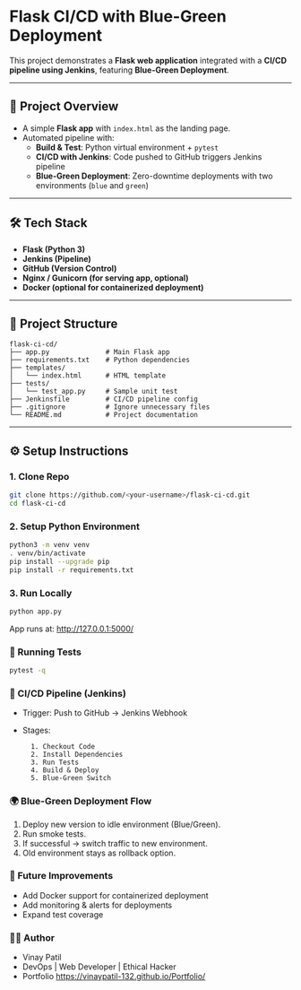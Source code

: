 # Flask CI/CD with Blue-Green Deployment

This project demonstrates a **Flask web application** integrated with a **CI/CD pipeline using Jenkins**, featuring **Blue-Green Deployment**.

---

## 🚀 Project Overview
- A simple **Flask app** with `index.html` as the landing page.
- Automated pipeline with:
  - **Build & Test**: Python virtual environment + `pytest`
  - **CI/CD with Jenkins**: Code pushed to GitHub triggers Jenkins pipeline
  - **Blue-Green Deployment**: Zero-downtime deployments with two environments (`blue` and `green`)

---

## 🛠️ Tech Stack
- **Flask (Python 3)**
- **Jenkins (Pipeline)**  
- **GitHub (Version Control)**
- **Nginx / Gunicorn (for serving app, optional)**
- **Docker (optional for containerized deployment)**

---

## 📂 Project Structure
```
flask-ci-cd/
├── app.py              # Main Flask app
├── requirements.txt    # Python dependencies
├── templates/
│   └── index.html      # HTML template
├── tests/
│   └── test_app.py     # Sample unit test
├── Jenkinsfile         # CI/CD pipeline config
├── .gitignore          # Ignore unnecessary files
└── README.md           # Project documentation
```


---

## ⚙️ Setup Instructions

### 1. Clone Repo
```bash
git clone https://github.com/<your-username>/flask-ci-cd.git
cd flask-ci-cd
```
### 2. Setup Python Environment
```bash
python3 -m venv venv
. venv/bin/activate
pip install --upgrade pip
pip install -r requirements.txt
```
### 3. Run Locally
```bash
python app.py
```
App runs at: http://127.0.0.1:5000/
### 🧪 Running Tests
```bash
pytest -q
```
### 🔄 CI/CD Pipeline (Jenkins)

- Trigger: Push to GitHub → Jenkins Webhook

- Stages:

        1. Checkout Code
        2. Install Dependencies
        3. Run Tests
        4. Build & Deploy
        5. Blue-Green Switch
### 🌍 Blue-Green Deployment Flow

1. Deploy new version to idle environment (Blue/Green).
2. Run smoke tests.
3. If successful → switch traffic to new environment.
4. Old environment stays as rollback option.

### 📌 Future Improvements
- Add Docker support for containerized deployment
- Add monitoring & alerts for deployments
- Expand test coverage

### 👨‍💻 Author
- Vinay Patil
- DevOps | Web Developer | Ethical Hacker
- Portfolio https://vinaypatil-132.github.io/Portfolio/
